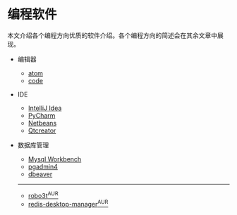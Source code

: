 # 编程软件

本文介绍各个编程方向优质的软件介绍。各个编程方向的简述会在其余文章中展现。

- 编辑器

  - [atom](https://www.archlinux.org/packages/community/x86_64/atom/)
  - [code](https://www.archlinux.org/packages/community/x86_64/code/)

- IDE

  - [IntelliJ Idea](https://www.archlinux.org/packages/community/x86_64/intellij-idea-community-edition/)
  - [PyCharm](https://www.archlinux.org/packages/community/x86_64/pycharm-community-edition/)
  - [Netbeans](https://www.archlinux.org/packages/community/any/netbeans/)
  - [Qtcreator](https://www.archlinux.org/packages/extra/x86_64/qtcreator/)

- 数据库管理

  - [Mysql Workbench](https://www.archlinux.org/packages/community/x86_64/mysql-workbench/)
  - [pgadmin4](https://www.archlinux.org/packages/community/x86_64/pgadmin4/)
  - [dbeaver](https://www.archlinux.org/packages/community/x86_64/dbeaver/)

  ***

  - [robo3t<sup>AUR</sup>](https://aur.archlinux.org/packages/robo3t-bin/)
  - [redis-desktop-manager<sup>AUR</sup>](https://aur.archlinux.org/packages/redis-desktop-manager/)
